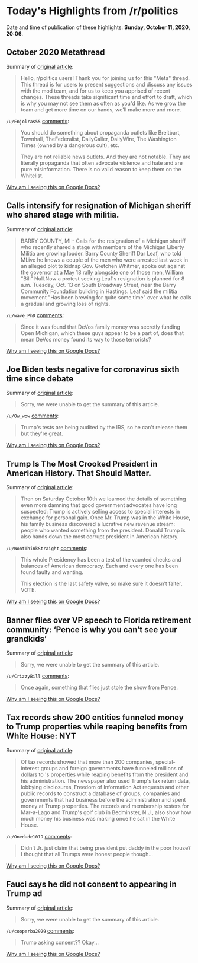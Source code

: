 # Today's Highlights from /r/politics

Date and time of publication of these highlights: **Sunday, October 11, 2020, 20:06**.

## October 2020 Metathread

Summary of [original article](https://www.reddit.com/r/politics/comments/j990w2/october_2020_metathread/):

> Hello, r/politics users! Thank you for joining us for this "Meta" thread. This thread is for users to present suggestions and discuss any issues with the mod team, and for us to keep you apprised of recent changes. These threads take significant time and effort to draft, which is why you may not see them as often as you'd like. As we grow the team and get more time on our hands, we'll make more and more.

`/u/Enjolras55` [comments](https://www.reddit.com/r/politics/comments/j990w2/october_2020_metathread/):

> You should do something about propaganda outlets like Breitbart, Townhall, TheFederalist, DailyCaller, DailyWire, The Washington Times (owned by a dangerous cult), etc.  
> 
> They are not reliable news outlets. And they are not notable.  They are literally propaganda that often advocate violence and hate and are pure misinformation.  There is no valid reason to keep them on the Whitelist.

[Why am I seeing this on Google Docs?](https://docs.google.com/document/d/1Dc6We63vOXIZsc0op-Bt4abqkYjXzOigalQqFxmvvbM/edit?usp=sharing)

## Calls intensify for resignation of Michigan sheriff who shared stage with militia.

Summary of [original article](https://www.mlive.com/news/grand-rapids/2020/10/calls-intensify-for-resignation-of-michigan-sheriff-who-shared-stage-with-militia.html):

> BARRY COUNTY, MI - Calls for the resignation of a Michigan sheriff who recently shared a stage with members of the Michigan Liberty Militia are growing louder. Barry County Sheriff Dar Leaf, who told MLive he knows a couple of the men who were arrested last week in an alleged plot to kidnap Gov. Gretchen Whitmer, spoke out against the governor at a May 18 rally alongside one of those men, William "Bill" Null.Now a protest seeking Leaf's resignation is planned for 8 a.m. Tuesday, Oct. 13 on South Broadway Street, near the Barry Community Foundation building in Hastings. Leaf said the militia movement "Has been brewing for quite some time" over what he calls a gradual and growing loss of rights.

`/u/wave_PhD` [comments](https://www.reddit.com/r/politics/comments/j9eduo/calls_intensify_for_resignation_of_michigan/):

> Since it was found that DeVos family money was secretly funding Open Michigan, which these guys appear to be a part of, does that mean DeVos money found its way to those terrorists?

[Why am I seeing this on Google Docs?](https://docs.google.com/document/d/1Dc6We63vOXIZsc0op-Bt4abqkYjXzOigalQqFxmvvbM/edit?usp=sharing)

## Joe Biden tests negative for coronavirus sixth time since debate

Summary of [original article](https://www.actionnewsjax.com/news/trending/joe-biden-tests-negative-coronavirus-sixth-time-since-debate/KGAR6JZ5MJC75FKPQQLF4BWRVI/):

> Sorry, we were unable to get the summary of this article.

`/u/Ow_wow` [comments](https://www.reddit.com/r/politics/comments/j9e2z8/joe_biden_tests_negative_for_coronavirus_sixth/):

> Trump's tests are being audited by the IRS, so he can't release them but they're great.

[Why am I seeing this on Google Docs?](https://docs.google.com/document/d/1Dc6We63vOXIZsc0op-Bt4abqkYjXzOigalQqFxmvvbM/edit?usp=sharing)

## Trump Is The Most Crooked President in American History. That Should Matter.

Summary of [original article](https://washingtonmonthly.com/2020/10/11/trump-is-the-most-crooked-president-in-american-history-that-should-matter/):

> Then on Saturday October 10th we learned the details of something even more damning that good government advocates have long suspected: Trump is actively selling access to special interests in exchange for personal gain. Once Mr. Trump was in the White House, his family business discovered a lucrative new revenue stream: people who wanted something from the president. Donald Trump is also hands down the most corrupt president in American history.

`/u/WontThinkStraight` [comments](https://www.reddit.com/r/politics/comments/j9eng7/trump_is_the_most_crooked_president_in_american/):

> This whole Presidency has been a test of the vaunted checks and balances of American democracy. Each and every one has been found faulty and wanting.
> 
> This election is the last safety valve, so make sure it doesn’t falter. VOTE.

[Why am I seeing this on Google Docs?](https://docs.google.com/document/d/1Dc6We63vOXIZsc0op-Bt4abqkYjXzOigalQqFxmvvbM/edit?usp=sharing)

## Banner flies over VP speech to Florida retirement community: ‘Pence is why you can’t see your grandkids’

Summary of [original article](https://www.thedailybeast.com/banner-flies-over-vp-speech-to-florida-retirement-community-pence-is-why-you-cant-see-your-grandkids):

> Sorry, we were unable to get the summary of this article.

`/u/CrizzyBill` [comments](https://www.reddit.com/r/politics/comments/j9dsvh/banner_flies_over_vp_speech_to_florida_retirement/):

> Once again, something that flies just stole the show from Pence.

[Why am I seeing this on Google Docs?](https://docs.google.com/document/d/1Dc6We63vOXIZsc0op-Bt4abqkYjXzOigalQqFxmvvbM/edit?usp=sharing)

## Tax records show 200 entities funneled money to Trump properties while reaping benefits from White House: NYT

Summary of [original article](https://thehill.com/homenews/administration/520549-tax-records-show-200-companies-groups-and-foreign-governments):

> Of tax records showed that more than 200 companies, special-interest groups and foreign governments have funneled millions of dollars to 's properties while reaping benefits from the president and his administration. The newspaper also used Trump's tax return data, lobbying disclosures, Freedom of Information Act requests and other public records to construct a database of groups, companies and governments that had business before the administration and spent money at Trump properties. The records and membership rosters for Mar-a-Lago and Trump's golf club in Bedminster, N.J., also show how much money his business was making once he sat in the White House.

`/u/Onedude1019` [comments](https://www.reddit.com/r/politics/comments/j9cwv6/tax_records_show_200_entities_funneled_money_to/):

> Didn't Jr. just claim that being president put daddy in the poor house? I thought that all Trumps were honest people though...

[Why am I seeing this on Google Docs?](https://docs.google.com/document/d/1Dc6We63vOXIZsc0op-Bt4abqkYjXzOigalQqFxmvvbM/edit?usp=sharing)

## Fauci says he did not consent to appearing in Trump ad

Summary of [original article](https://www.cnn.com/videos/politics/2020/10/11/fauci-trump-campaign-ad-out-of-context-diamond-sot-vpx.cnn):

> Sorry, we were unable to get the summary of this article.

`/u/cooperba2929` [comments](https://www.reddit.com/r/politics/comments/j9cwj7/fauci_says_he_did_not_consent_to_appearing_in/):

> Trump asking consent?? Okay...

[Why am I seeing this on Google Docs?](https://docs.google.com/document/d/1Dc6We63vOXIZsc0op-Bt4abqkYjXzOigalQqFxmvvbM/edit?usp=sharing)

